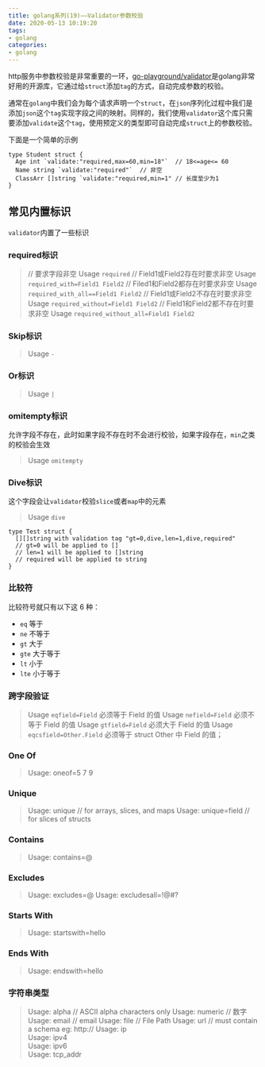 ```yaml
---
title: golang系列(19)——Validator参数校验
date: 2020-05-13 10:19:20
tags:
- golang
categories:
- golang
---
```


http服务中参数校验是非常重要的一环，[go-playground/validator](https://github.com/go-playground/validator)是golang非常好用的开源库，它通过给`struct`添加`tag`的方式，自动完成参数的校验。

<!-- more -->

通常在`golang`中我们会为每个请求声明一个`struct`，在`json`序列化过程中我们是添加`json`这个`tag`实现字段之间的映射。同样的，我们使用`validator`这个库只需要添加`validate`这个`tag`，使用预定义的类型即可自动完成`struct`上的参数校验。

下面是一个简单的示例

```golang
type Student struct {
  Age int `validate:"required,max=60,min=18"`  // 18<=age<= 60
  Name string `validate:"required"`  // 非空
  ClassArr []string `validate:"required,min=1" // 长度至少为1
}
```


## 常见内置标识

`validator`内置了一些标识

### required标识

> // 要求字段非空
> Usage `required`
> // Field1或Field2存在时要求非空
> Usage `required_with=Field1 Field2`
> // Filed1和Field2都存在时要求非空
> Usage `required_with_all==Field1 Field2`
> // Field1或Field2不存在时要求非空
> Usage `required_without=Field1 Field2`
> // Field1和Field2都不存在时要求非空
> Usage `required_without_all=Field1 Field2`

### 

### Skip标识

> Usage `-`


### Or标识

> Usage `|`

### omitempty标识

允许字段不存在，此时如果字段不存在时不会进行校验，如果字段存在，`min`之类的校验会生效

> Usage `omitempty`

### Dive标识
这个字段会让`validator`校验`slice`或者`map`中的元素
> Usage `dive`

```golang
type Test struct {
  [][]string with validation tag "gt=0,dive,len=1,dive,required"
  // gt=0 will be applied to []
  // len=1 will be applied to []string
  // required will be applied to string
}
```
### 比较符

比较符号就只有以下这 6 种：

* `eq` 等于
* `ne` 不等于
* `gt` 大于
* `gte` 大于等于
* `lt` 小于
* `lte` 小于等于

### 跨字段验证

> Usage `eqfield=Field` 必须等于 Field 的值
> Usage `nefield=Field` 必须不等于 Field 的值
> Usage `gtfield=Field` 必须大于 Field 的值
> Usage `eqcsfield=Other.Field` 必须等于 struct Other 中 Field 的值；



### One Of

> Usage: oneof=5 7 9

### Unique

> Usage: unique  // for arrays, slices, and maps
> Usage: unique=field // for slices of structs

### Contains

> Usage: contains=@ 

### Excludes

> Usage: excludes=@
> Usage: excludesall=!@#?

### Starts With

> Usage: startswith=hello

### Ends With

> Usage: endswith=hello


### 字符串类型

> Usage: alpha  // ASCII alpha characters  only
> Usage: numeric  // 数字
> Usage: email   // email
> Usage: file       // File Path
> Usage: url      // must contain a schema eg: http://
> Usage: ip     
> Usage: ipv4     
> Usage: ipv6     
> Usage: tcp_addr     



